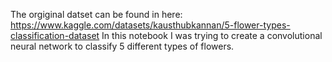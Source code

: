 The orgiginal datset can be found in here:  https://www.kaggle.com/datasets/kausthubkannan/5-flower-types-classification-dataset
In this notebook I was trying to create a convolutional neural network to classify 5 different types of flowers.
